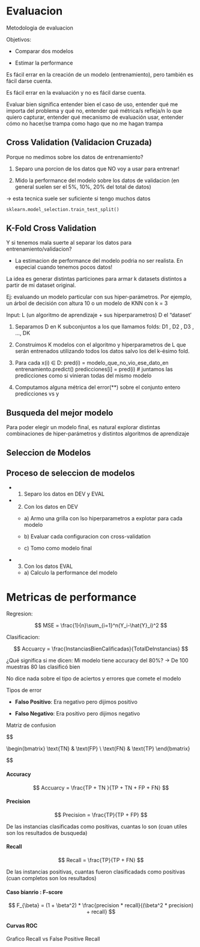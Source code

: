 # Evaluacion

Metodologia de evaluacion

Objetivos:

- Comparar dos modelos

- Estimar la performance

Es fácil errar en la creación de un modelo (entrenamiento), pero también es fácil darse cuenta.

Es fácil errar en la evaluación y no es fácil darse cuenta.

Evaluar bien significa entender bien el caso de uso, entender qué me importa del problema y qué no, entender qué métrica/s refleja/n lo que quiero capturar, entender qué mecanismo de evaluación usar, entender cómo no hacer/se trampa como hago que no me hagan trampa

## Cross Validation (Validacion Cruzada)

Porque no medimos sobre los datos de entrenamiento?

1. Separo una porcion de los datos que NO voy a usar para entrenar!

2. Mido la performance del modelo sobre los datos de validacion (en general suelen ser el 5%, 10%, 20% del total de datos)

-> esta tecnica suele ser suficiente si tengo muchos datos

```python
sklearn.model_selection.train_test_split()
```

## K-Fold Cross Validation

Y si tenemos mala suerte al separar los datos para entrenamiento/validacion?

- La estimacion de performance del modelo podria no ser realista. En especial cuando tenemos pocos datos!

La idea es generar distintas particiones para armar k datasets distintos a partir de mi dataset original.

Ej: evaluando un modelo particular con sus hiper-parámetros. Por ejemplo, un árbol de decisión con altura 10 o un modelo de KNN con k = 3

Input:
L (un algoritmo de aprendizaje + sus
hiperparametros) D el “dataset’

1. Separamos D en K subconjuntos a los que llamamos folds: D1 , D2 , D3 , …, DK

2. Construimos K modelos con el algoritmo y hiperparametros de L que serán entrenados utilizando todos los datos salvo los del k-ésimo fold.

3. Para cada x(i) ∈ D:
   pred(i) = modelo_que_no_vio_ese_dato_en entrenamiento.predict()
   predicciones[i] = pred(i) # juntamos las predicciones como si vinieran todas del mismo modelo

4. Computamos alguna métrica del error(\*\*) sobre el conjunto entero predicciones vs y

## Busqueda del mejor modelo

Para poder elegir un modelo final, es natural explorar distintas combinaciones de hiper-parámetros y distintos algoritmos de aprendizaje

## Seleccion de Modelos

## Proceso de seleccion de modelos

- 1. Separo los datos en DEV y EVAL

- 2. Con los datos en DEV

  - a) Armo una grilla con lso hiperparametros a explotar para cada modelo

  - b) Evaluar cada configuracion con cross-validation

  - c) Tomo como modelo final

- 3. Con los datos EVAL

  - a) Calculo la performance del modelo

# Metricas de performance

Regresion:

$$
MSE = \frac{1}{n}\sum_{i=1}^n(Y_i-\hat{Y}_i)^2
$$

Clasificacion:

$$
Accuarcy = \frac{InstanciasBienCalificadas}{TotalDeInstancias}
$$

¿Qué significa si me dicen: Mi modelo tiene accuracy del 80%?
→ De 100 muestras 80 las clasificó bien

No dice nada sobre el tipo de aciertos y errores que comete el modelo

Tipos de error

- **Falso Positivo**: Era negativo pero dijimos positivo

- **Falso Negativo**: Era positivo pero dijimos negativo

Matriz de confusion

$$

\begin{bmatrix}
\text{TN} & \text{FP} \\
\text{FN} & \text{TP}
\end{bmatrix}


$$

#### Accuracy

$$
Accuarcy = \frac{TP + TN }{TP + TN + FP + FN}
$$

#### Precision

$$
Precision = \frac{TP}{TP + FP}
$$

De las instancias clasificadas como positivas, cuantas lo son (cuan utiles son los resultados de busqueda)

#### Recall

$$
Recall = \frac{TP}{TP + FN}
$$

De las instancias positivas, cuantas fueron clasificadads como positivas (cuan completos son los resultados)

#### Caso bianrio : F-score

$$
F_{\beta} = (1 + \beta^2) * \frac{precision * recall}{(\beta^2 * precision) + recall}
$$

#### Curvas ROC

Grafico Recall vs False Positive Recall
